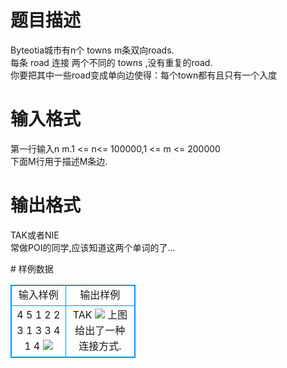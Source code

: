# 

 
 # 题目描述 
<p>
Byteotia城市有n个 towns m条双向roads.<br>每条 road 连接 两个不同的 towns ,没有重复的road.<br> 你要把其中一些road变成单向边使得：每个town都有且只有一个入度<br></p> 

 
 # 输入格式 
<p>
第一行输入n m.1 <= n<= 100000,1 <= m <= 200000<br>下面M行用于描述M条边.<br></p> 

 
 # 输出格式 
<p>
TAK或者NIE<br>常做POI的同学,应该知道这两个单词的了... <br></p> 
# 样例数据
<style>
        table,table tr th, table tr td { border:1px solid #0094ff; }
        table { width: 200px; min-height: 25px; line-height: 25px; text-align: center; border-collapse: collapse;}   
    </style>
<table>
	<tr>
		<td>输入样例</td>
		<td>输出样例</td>
	</tr>
<tr><td>4 5
1 2
2 3
1 3
3 4
1 4

<img border="0" src="/source/joyoi/tyvj-3570/img/aHR0cDovL3d3dy5qb3lvaS5jbi9wcm9ibGVtL3R5dmotMzU3MC9wcm9ibGVtc19pbWFnZXMvMjQxNS8xMTE2XzEuanBn.jpg">
</td><td>
TAK
<img border="0" src="/source/joyoi/tyvj-3570/img/aHR0cDovL3d3dy5qb3lvaS5jbi9wcm9ibGVtL3R5dmotMzU3MC9wcm9ibGVtc19pbWFnZXMvMjQxNS8xMTE2XzIuanBn.jpg">
上图给出了一种连接方式.</td></tr></table>
